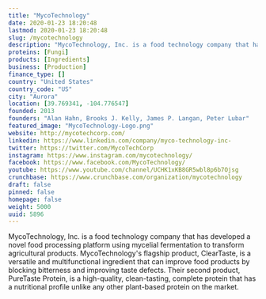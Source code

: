 ```yaml
---
title: "MycoTechnology"
date: 2020-01-23 18:20:48
lastmod: 2020-01-23 18:20:48
slug: /mycotechnology
description: "MycoTechnology, Inc. is a food technology company that has developed a novel food processing platform using mycelial fermentation to transform agricultural products. MycoTechnology's flagship product, ClearTaste, is a versatile and multifunctional ingredient that can improve food products by blocking bitterness and improving taste defects. Their second product, PureTaste Protein, is a high-quality, clean-tasting, complete protein that has a nutritional profile unlike any other plant-based protein on the market."
proteins: [Fungi]
products: [Ingredients]
business: [Production]
finance_type: []
country: "United States"
country_code: "US"
city: "Aurora"
location: [39.769341, -104.776547]
founded: 2013
founders: "Alan Hahn, Brooks J. Kelly, James P. Langan, Peter Lubar"
featured_image: "MycoTechnology-Logo.png"
website: http://mycotechcorp.com/
linkedin: https://www.linkedin.com/company/myco-technology-inc-
twitter: https://twitter.com/MycoTechCorp
instagram: https://www.instagram.com/mycotechnology/
facebook: https://www.facebook.com/MycoTechnology/
youtube: https://www.youtube.com/channel/UCHK1xKB8GR5wbl8p6b7Ojsg
crunchbase: https://www.crunchbase.com/organization/mycotechnology
draft: false
pinned: false
homepage: false
weight: 5000
uuid: 5896
---
```

MycoTechnology, Inc. is a food technology company that has developed a novel food processing platform using mycelial fermentation to transform agricultural products. MycoTechnology's flagship product, ClearTaste, is a versatile and multifunctional ingredient that can improve food products by blocking bitterness and improving taste defects. Their second product, PureTaste Protein, is a high-quality, clean-tasting, complete protein that has a nutritional profile unlike any other plant-based protein on the market.
